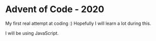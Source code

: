 # Advent of Code - 2020

My first real attempt at coding :) Hopefully I will learn a lot during this.

I will be using JavaScript. 
